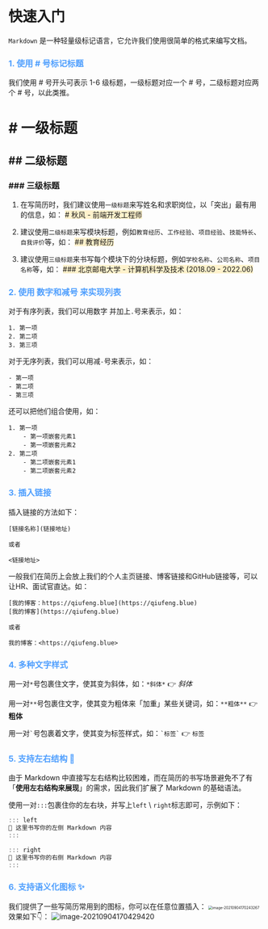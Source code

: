 # 快速入门

`Markdown` 是一种轻量级标记语言，它允许我们使用很简单的格式来编写文档。

### <span style="color: #4f9ffe">1. 使用 # 号标记标题</span>
我们使用 # 号开头可表示 1-6 级标题，一级标题对应一个 # 号，二级标题对应两个 # 号，以此类推。
# # 一级标题
## ## 二级标题
### ### 三级标题

1. 在写简历时，我们建议使用`一级标题`来写姓名和求职岗位，以「突出」最有用的信息，如：
<span style="background: #FFF2CC;"># 秋风 - 前端开发工程师</span>  

2. 建议使用`二级标题`来写模块标题，例如`教育经历`、`工作经验`、`项目经验`、`技能特长`、`自我评价`等，如：
<span style="background: #FFF2CC;">## 教育经历</span>  

3. 建议使用`三级标题`来书写每个模块下的分块标题，例如`学校名称`、`公司名称`、`项目名称`等，如：
<span style="background: #FFF2CC;">### 北京邮电大学 - 计算机科学及技术 (2018.09 - 2022.06)</span>

### <span style="color: #4f9ffe">2. 使用 数字和减号 来实现列表</span>
对于有序列表，我们可以用数字 并加上`.`号来表示，如：
```
1. 第一项
2. 第二项
3. 第三项
```
对于无序列表，我们可以用减`-`号来表示，如：
```
- 第一项
- 第二项
- 第三项
``` 
还可以把他们组合使用，如：
```
1. 第一项
    - 第一项嵌套元素1
    - 第一项嵌套元素2
2. 第二项
    - 第二项嵌套元素1
    - 第二项嵌套元素2
```

### <span style="color: #4f9ffe">3. 插入链接</span>
插入链接的方法如下：
```
[链接名称](链接地址)

或者

<链接地址>
```
一般我们在简历上会放上我们的个人主页链接、博客链接和GitHub链接等，可以让HR、面试官直达。如：
```
[我的博客：https://qiufeng.blue](https://qiufeng.blue)
[我的博客](https://qiufeng.blue)

或者

我的博客：<https://qiufeng.blue>
```
### <span style="color: #4f9ffe">4. 多种文字样式</span>

用一对`*`号包裹住文字，使其变为斜体，如：`*斜体*` 👉 *斜体*

用一对`**`号包裹住文字，使其变为粗体来「加重」某些关键词，如：`**粗体**` 👉 **粗体**

用一对<code>\`</code>号包裹着文字，使其变为标签样式，如：<code>\`标签\`</code> 👉 `标签`

### <span style="color: #4f9ffe">5. 支持左右结构 🎉</span>

由于 Markdown 中直接写左右结构比较困难，而在简历的书写场景避免不了有「**使用左右结构来展现**」的需求，因此我们扩展了 Markdown 的基础语法。

使用一对`:::`包裹住你的左右块，并写上`left` \ `right`标志即可，示例如下：
``` java
::: left
🎉 这里书写你的左侧 Markdown 内容
:::

::: right
🎉 这里书写你的右侧 Markdown 内容
:::
```

### <span style="color: #4f9ffe">6. 支持语义化图标 ✨</span>

我们提供了一些写简历常用到的图标，你可以在任意位置插入：
<img src="https://s3.qiufengh.com/nan/image-20210904170243267.png" alt="image-20210904170243267" style="zoom:50%;" />
效果如下👇：
![image-20210904170429420](https://s3.qiufengh.com/nan/image-20210904170429420.png)
